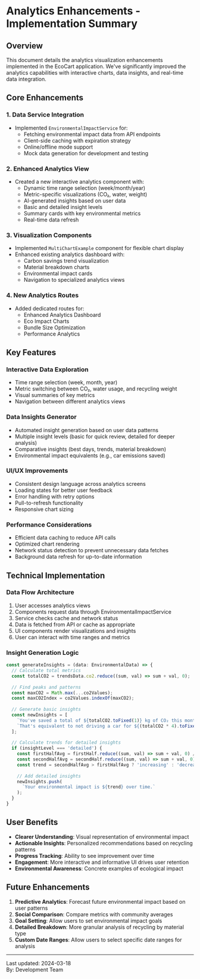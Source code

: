 # Analytics Enhancements - Implementation Summary

## Overview
This document details the analytics visualization enhancements implemented in the EcoCart application. We've significantly improved the analytics capabilities with interactive charts, data insights, and real-time data integration.

## Core Enhancements

### 1. Data Service Integration
- Implemented `EnvironmentalImpactService` for:
  - Fetching environmental impact data from API endpoints
  - Client-side caching with expiration strategy
  - Online/offline mode support
  - Mock data generation for development and testing

### 2. Enhanced Analytics View
- Created a new interactive analytics component with:
  - Dynamic time range selection (week/month/year)
  - Metric-specific visualizations (CO₂, water, weight)
  - AI-generated insights based on user data
  - Basic and detailed insight levels
  - Summary cards with key environmental metrics
  - Real-time data refresh

### 3. Visualization Components
- Implemented `MultiChartExample` component for flexible chart display
- Enhanced existing analytics dashboard with:
  - Carbon savings trend visualization
  - Material breakdown charts
  - Environmental impact cards
  - Navigation to specialized analytics views

### 4. New Analytics Routes
- Added dedicated routes for:
  - Enhanced Analytics Dashboard
  - Eco Impact Charts
  - Bundle Size Optimization
  - Performance Analytics

## Key Features

### Interactive Data Exploration
- Time range selection (week, month, year)
- Metric switching between CO₂, water usage, and recycling weight
- Visual summaries of key metrics
- Navigation between different analytics views

### Data Insights Generator
- Automated insight generation based on user data patterns
- Multiple insight levels (basic for quick review, detailed for deeper analysis)
- Comparative insights (best days, trends, material breakdown)
- Environmental impact equivalents (e.g., car emissions saved)

### UI/UX Improvements
- Consistent design language across analytics screens
- Loading states for better user feedback
- Error handling with retry options
- Pull-to-refresh functionality
- Responsive chart sizing

### Performance Considerations
- Efficient data caching to reduce API calls
- Optimized chart rendering
- Network status detection to prevent unnecessary data fetches
- Background data refresh for up-to-date information

## Technical Implementation

### Data Flow Architecture
1. User accesses analytics views
2. Components request data through EnvironmentalImpactService
3. Service checks cache and network status
4. Data is fetched from API or cache as appropriate
5. UI components render visualizations and insights
6. User can interact with time ranges and metrics

### Insight Generation Logic
```typescript
const generateInsights = (data: EnvironmentalData) => {
  // Calculate total metrics
  const totalCO2 = trendsData.co2.reduce((sum, val) => sum + val, 0);
  
  // Find peaks and patterns
  const maxCO2 = Math.max(...co2Values);
  const maxCO2Index = co2Values.indexOf(maxCO2);
  
  // Generate basic insights
  const newInsights = [
    `You've saved a total of ${totalCO2.toFixed(1)} kg of CO₂ this month.`,
    `That's equivalent to not driving a car for ${(totalCO2 * 4).toFixed(0)} km.`,
  ];
  
  // Calculate trends for detailed insights
  if (insightLevel === 'detailed') {
    const firstHalfAvg = firstHalf.reduce((sum, val) => sum + val, 0) / firstHalf.length;
    const secondHalfAvg = secondHalf.reduce((sum, val) => sum + val, 0) / secondHalf.length;
    const trend = secondHalfAvg > firstHalfAvg ? 'increasing' : 'decreasing';
    
    // Add detailed insights
    newInsights.push(
      `Your environmental impact is ${trend} over time.`
    );
  }
}
```

## User Benefits
- **Clearer Understanding**: Visual representation of environmental impact
- **Actionable Insights**: Personalized recommendations based on recycling patterns
- **Progress Tracking**: Ability to see improvement over time
- **Engagement**: More interactive and informative UI drives user retention
- **Environmental Awareness**: Concrete examples of ecological impact

## Future Enhancements
1. **Predictive Analytics**: Forecast future environmental impact based on user patterns
2. **Social Comparison**: Compare metrics with community averages
3. **Goal Setting**: Allow users to set environmental impact goals
4. **Detailed Breakdown**: More granular analysis of recycling by material type
5. **Custom Date Ranges**: Allow users to select specific date ranges for analysis

---

Last updated: 2024-03-18  
By: Development Team 